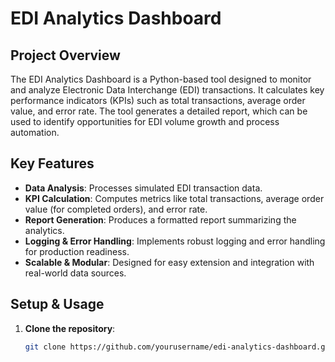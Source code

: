 # EDI Analytics Dashboard

## Project Overview
The EDI Analytics Dashboard is a Python-based tool designed to monitor and analyze Electronic Data Interchange (EDI) transactions. It calculates key performance indicators (KPIs) such as total transactions, average order value, and error rate. The tool generates a detailed report, which can be used to identify opportunities for EDI volume growth and process automation.

## Key Features
- **Data Analysis**: Processes simulated EDI transaction data.
- **KPI Calculation**: Computes metrics like total transactions, average order value (for completed orders), and error rate.
- **Report Generation**: Produces a formatted report summarizing the analytics.
- **Logging & Error Handling**: Implements robust logging and error handling for production readiness.
- **Scalable & Modular**: Designed for easy extension and integration with real-world data sources.

## Setup & Usage
1. **Clone the repository**:
   ```bash
   git clone https://github.com/yourusername/edi-analytics-dashboard.git
